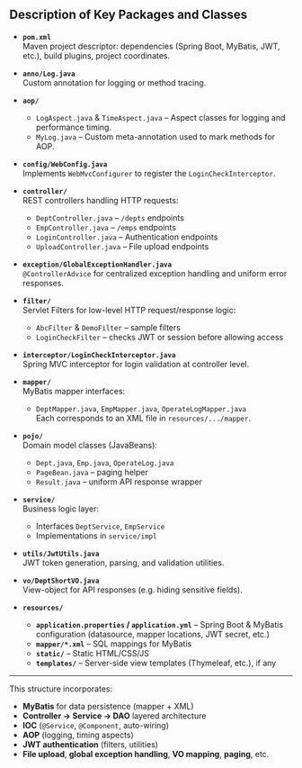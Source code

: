 ## Description of Key Packages and Classes

- **`pom.xml`**  
  Maven project descriptor: dependencies (Spring Boot, MyBatis, JWT, etc.), build plugins, project coordinates.

- **`anno/Log.java`**  
  Custom annotation for logging or method tracing.

- **`aop/`**  
  - `LogAspect.java` & `TimeAspect.java` – Aspect classes for logging and performance timing.  
  - `MyLog.java` – Custom meta-annotation used to mark methods for AOP.

- **`config/WebConfig.java`**  
  Implements `WebMvcConfigurer` to register the `LoginCheckInterceptor`.

- **`controller/`**  
  REST controllers handling HTTP requests:  
  - `DeptController.java` – `/depts` endpoints  
  - `EmpController.java` – `/emps` endpoints  
  - `LoginController.java` – Authentication endpoints  
  - `UploadController.java` – File upload endpoints

- **`exception/GlobalExceptionHandler.java`**  
  `@ControllerAdvice` for centralized exception handling and uniform error responses.

- **`filter/`**  
  Servlet Filters for low-level HTTP request/response logic:  
  - `AbcFilter` & `DemoFilter` – sample filters  
  - `LoginCheckFilter` – checks JWT or session before allowing access

- **`interceptor/LoginCheckInterceptor.java`**  
  Spring MVC interceptor for login validation at controller level.

- **`mapper/`**  
  MyBatis mapper interfaces:  
  - `DeptMapper.java`, `EmpMapper.java`, `OperateLogMapper.java`  
  Each corresponds to an XML file in `resources/.../mapper`.

- **`pojo/`**  
  Domain model classes (JavaBeans):  
  - `Dept.java`, `Emp.java`, `OperateLog.java`  
  - `PageBean.java` – paging helper  
  - `Result.java` – uniform API response wrapper

- **`service/`**  
  Business logic layer:  
  - Interfaces `DeptService`, `EmpService`  
  - Implementations in `service/impl`

- **`utils/JwtUtils.java`**  
  JWT token generation, parsing, and validation utilities.

- **`vo/DeptShortVO.java`**  
  View-object for API responses (e.g. hiding sensitive fields).

- **`resources/`**  
  - **`application.properties` / `application.yml`** – Spring Boot & MyBatis configuration (datasource, mapper locations, JWT secret, etc.)  
  - **`mapper/*.xml`** – SQL mappings for MyBatis  
  - **`static/`** – Static HTML/CSS/JS
  - **`templates/`** – Server-side view templates (Thymeleaf, etc.), if any


---

This structure incorporates:  
- **MyBatis** for data persistence (mapper + XML)  
- **Controller → Service → DAO** layered architecture  
- **IOC** (`@Service`, `@Component`, auto-wiring)  
- **AOP** (logging, timing aspects)  
- **JWT authentication** (filters, utilities)  
- **File upload**, **global exception handling**, **VO mapping**, **paging**, etc.  

